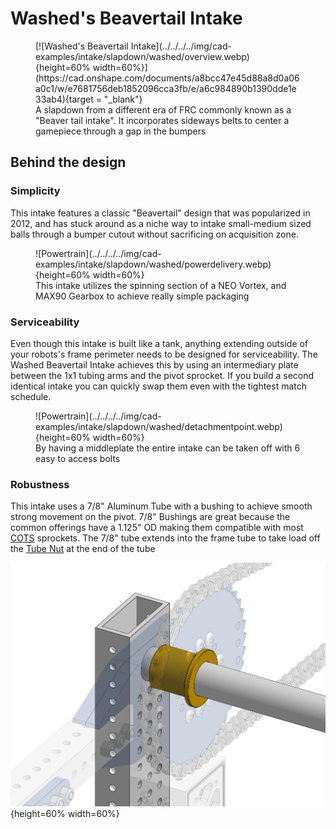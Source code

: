 # Washed's Beavertail Intake

<figure markdown="span">
[![Washed's Beavertail Intake](../../../../img/cad-examples/intake/slapdown/washed/overview.webp){height=60% width=60%}](https://cad.onshape.com/documents/a8bcc47e45d88a8d0a06a0c1/w/e7681756deb1852096cca3fb/e/a6c984890b1390dde1e33ab4){target = "_blank"}
<figcaption>A slapdown from a different era of FRC commonly known as a "Beaver tail intake". It incorporates sideways belts to center a gamepiece through a gap in the bumpers</figcaption>
</figure>


## Behind the design

### Simplicity
This intake features a classic "Beavertail" design that was popularized in 2012, and has stuck around as a niche way to intake small-medium sized balls through a bumper cutout without sacrificing on acquisition zone.

<figure markdown="span">
![Powertrain](../../../../img/cad-examples/intake/slapdown/washed/powerdelivery.webp){height=60% width=60%}
<figcaption>This intake utilizes the spinning section of a NEO Vortex, and MAX90 Gearbox to achieve really simple packaging</figcaption>
</figure>

### Serviceability
Even though this intake is built like a tank, anything extending outside of your robots's frame perimeter needs to be designed for serviceability. The Washed Beavertail Intake achieves this by using an intermediary plate between the 1x1 tubing arms and the pivot sprocket. If you build a second identical intake you can quickly swap them even with the tightest match schedule.

<figure markdown="span">
![Powertrain](../../../../img/cad-examples/intake/slapdown/washed/detachmentpoint.webp){height=60% width=60%}
<figcaption>By having a middleplate the entire intake can be taken off with 6 easy to access bolts</figcaption>
</figure>


### Robustness
This intake uses a 7/8" Aluminum Tube with a bushing to achieve smooth strong movement on the pivot. 7/8" Bushings are great because the common offerings have a 1.125" OD making them compatible with most [COTS](../../../../glossary/cots.md) sprockets. The 7/8" tube extends into the frame tube to take load off the [Tube Nut](../../../../glossary/tubenut.md) at the end of the tube

![Powertrain](../../../../img/cad-examples/intake/slapdown/washed/bushing.webp){height=60% width=60%}
